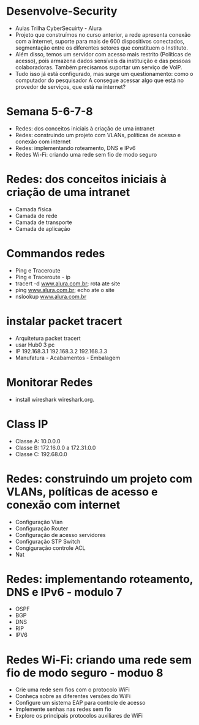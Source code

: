 # Desenvolve-Security
- Aulas Trilha CyberSecuirty - Alura
- Projeto que construímos no curso anterior, a rede apresenta conexão com a internet, suporte para mais de 600 dispositivos conectados, segmentação entre os diferentes setores que constituem o Instituto.
- Além disso, temos um servidor com acesso mais restrito (Políticas de acesso), pois armazena dados sensíveis da instituição e das pessoas colaboradoras. Também precisamos suportar um serviço de VolP.
- Tudo isso já está configurado, mas surge um questionamento: como o computador do pesquisador A consegue acessar algo que está no provedor de serviços, que está na internet?
 # Semana 5-6-7-8
- Redes: dos conceitos iniciais à criação de uma intranet
- Redes: construindo um projeto com VLANs, políticas de acesso e conexão com internet
- Redes: implementando roteamento, DNS e IPv6
- Redes Wi-Fi: criando uma rede sem fio de modo seguro
# Redes: dos conceitos iniciais à criação de uma intranet
- Camada física
- Camada de rede
- Camada de transporte
- Camada de aplicação
 # Commandos redes
 - Ping e Traceroute
 - Ping e Traceroute - ip
 - tracert -d  www.alura.com.br; rota ate site 
 - ping www.alura.com.br; echo ate o site
 - nslookup www.alura.com.br
 # instalar packet tracert
 - Arquitetura packet tracert
 - usar Hub0 3 pc
 - IP 192.168.3.1 192.168.3.2 192.168.3.3
 - Manufatura - Acabamentos - Embalagem
 # Monitorar Redes
  - install wireshark wireshark.org.
 # Class IP 
 - Classe A: 10.0.0.0
 - Classe B: 172.16.0.0 a 172.31.0.0
 - Classe C: 192.68.0.0

# Redes: construindo um projeto com VLANs, políticas de acesso e conexão com internet 
 - Configuração Vlan
 - Configuração Router
 - Configuração de acesso servidores
 - Configuração STP Switch
 - Congiguração controle ACL
 - Nat
# Redes: implementando roteamento, DNS e IPv6 - modulo 7
- OSPF
- BGP
- DNS
- RIP
- IPV6
 # Redes Wi-Fi: criando uma rede sem fio de modo seguro - moduo 8
 - Crie uma rede sem fios com o protocolo WiFi
 - Conheça sobre as diferentes versões do WiFi
 - Configure um sistema EAP para controle de acesso
 - Implemente senhas nas redes sem fio
 - Explore os principais protocolos auxiliares de WiFi